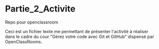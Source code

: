 # Partie_2_Activite
Repo pour openclassroom

Ceci est un fichier texte me permettant de présenter l'activité à réaliser dans le cadre du cour "Gérez votre code avec Git et GitHub" dispensé par OpenClassRooms.